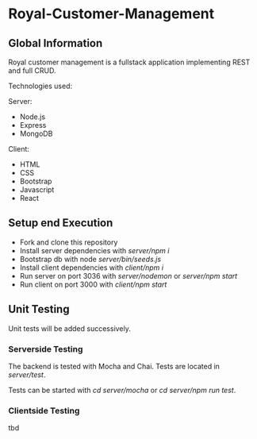 <h1>Royal-Customer-Management</h1>

<h2>Global Information</h2>

Royal customer management is a fullstack application 
implementing REST and full CRUD. 

Technologies used:

Server:
<ul>
  <li>Node.js</li>
<li>Express</li>
<li>MongoDB</li>
</ul>

Client:
<ul>
<li>HTML</li> 
<li>CSS</li>
<li>Bootstrap</li>
<li>Javascript</li>
<li>React</li>
</ul>

<h2>Setup end Execution</h2>
<ul>
<li>Fork and clone this repository</li>

<li>Install server dependencies with <i>server/npm i</i></li>
<li>Bootstrap db with node <i>server/bin/seeds.js</i></li>

<li>Install client dependencies with <i>client/npm i</i></li>

<li>Run server on port 3036 with <i>server/nodemon</i> or <i>server/npm start</i></li>
<li>Run client on port 3000 with <i>client/npm start</i></li>
</ul>

<h2>Unit Testing</h2>

Unit tests will be added successively.

<h3>Serverside Testing</h3>

The backend is tested with Mocha and Chai. Tests are located in <i>server/test</i>.

Tests can be started with <i>cd server/mocha</i> or <i>cd server/npm run test</i>.

<h3>Clientside Testing</h3>
tbd

